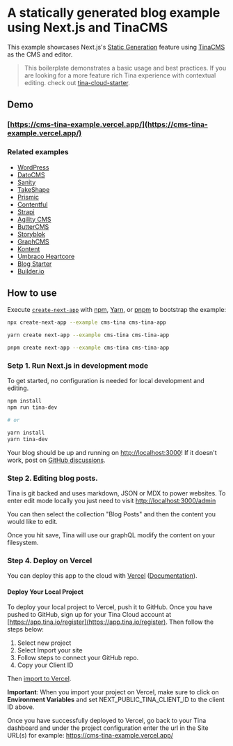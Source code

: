 # A statically generated blog example using Next.js and TinaCMS

This example showcases Next.js's [Static Generation](https://nextjs.org/docs/basic-features/pages) feature using [TinaCMS](https://tina.io/) as the CMS and editor.

> This boilerplate demonstrates a basic usage and best practices. If you are looking for a more feature rich Tina experience with contextual editing.
> check out [tina-cloud-starter](https://github.com/tinacms/tina-cloud-start/git).

## Demo

### [https://cms-tina-example.vercel.app/](https://cms-tina-example.vercel.app/)

### Related examples

- [WordPress](/examples/cms-wordpress)
- [DatoCMS](/examples/cms-datocms)
- [Sanity](/examples/cms-sanity)
- [TakeShape](/examples/cms-takeshape)
- [Prismic](/examples/cms-prismic)
- [Contentful](/examples/cms-contentful)
- [Strapi](/examples/cms-strapi)
- [Agility CMS](/examples/cms-agilitycms)
- [ButterCMS](/examples/cms-buttercms)
- [Storyblok](/examples/cms-storyblok)
- [GraphCMS](/examples/cms-graphcms)
- [Kontent](/examples/cms-kontent)
- [Umbraco Heartcore](/examples/cms-umbraco-heartcore)
- [Blog Starter](/examples/blog-starter)
- [Builder.io](/examples/cms-builder-io)

## How to use

Execute [`create-next-app`](https://github.com/vercel/next.js/tree/canary/packages/create-next-app) with [npm](https://docs.npmjs.com/cli/init), [Yarn](https://yarnpkg.com/lang/en/docs/cli/create/), or [pnpm](https://pnpm.io) to bootstrap the example:

```bash
npx create-next-app --example cms-tina cms-tina-app
```

```bash
yarn create next-app --example cms-tina cms-tina-app
```

```bash
pnpm create next-app --example cms-tina cms-tina-app
```

### Setp 1. Run Next.js in development mode

To get started, no configuration is needed for local development and editing.

```bash
npm install
npm run tina-dev

# or

yarn install
yarn tina-dev
```

Your blog should be up and running on [http://localhost:3000](http://localhost:3000)! If it doesn't work, post on [GitHub discussions](https://github.com/vercel/next.js/discussions).

### Step 2. Editing blog posts.

Tina is git backed and uses markdown, JSON or MDX to power websites. To enter edit mode locally you just need to visit [http://localhost:3000/admin](http://localhost:3000/admin)

You can then select the collection "Blog Posts" and then the content you would like to edit.

Once you hit save, Tina will use our graphQL modify the content on your filesystem.

### Step 4. Deploy on Vercel

You can deploy this app to the cloud with [Vercel](https://vercel.com?utm_source=github&utm_medium=readme&utm_campaign=next-example) ([Documentation](https://nextjs.org/docs/deployment)).

#### Deploy Your Local Project

To deploy your local project to Vercel, push it to GitHub. Once you have pushed to GitHub, sign up for your Tina Cloud account at [https://app.tina.io/register](https://app.tina.io/register). Then follow the steps below:

1. Select new project
2. Select Import your site
3. Follow steps to connect your GitHub repo.
4. Copy your Client ID

Then [import to Vercel](https://vercel.com/import/git?utm_source=github&utm_medium=readme&utm_campaign=next-example).

**Important**: When you import your project on Vercel, make sure to click on **Environment Variables** and set NEXT_PUBLIC_TINA_CLIENT_ID to the client ID above.

Once you have successfully deployed to Vercel, go back to your Tina dashboard and under the project configuration enter the url in the Site URL(s) for example: https://cms-tina-example.vercel.app/

